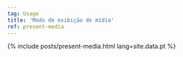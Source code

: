 ```yaml
---
tag: Usage
title: 'Modo de exibição de mídia'
ref: present-media
---
```


{% include posts/present-media.html lang=site.data.pt %}
